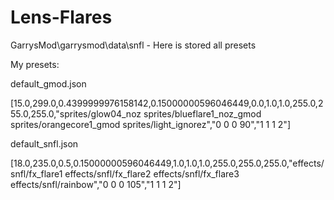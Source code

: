 # Lens-Flares

GarrysMod\garrysmod\data\snfl - Here is stored all presets

My presets:

default_gmod.json

[15.0,299.0,0.4399999976158142,0.15000000596046449,0.0,1.0,1.0,255.0,255.0,255.0,"sprites/glow04_noz sprites/blueflare1_noz_gmod sprites/orangecore1_gmod sprites/light_ignorez","0 0 0 90","1 1 1 2"]

default_snfl.json

[18.0,235.0,0.5,0.15000000596046449,1.0,1.0,1.0,255.0,255.0,255.0,"effects/snfl/fx_flare1 effects/snfl/fx_flare2 effects/snfl/fx_flare3 effects/snfl/rainbow","0 0 0 105","1 1 1 2"]
